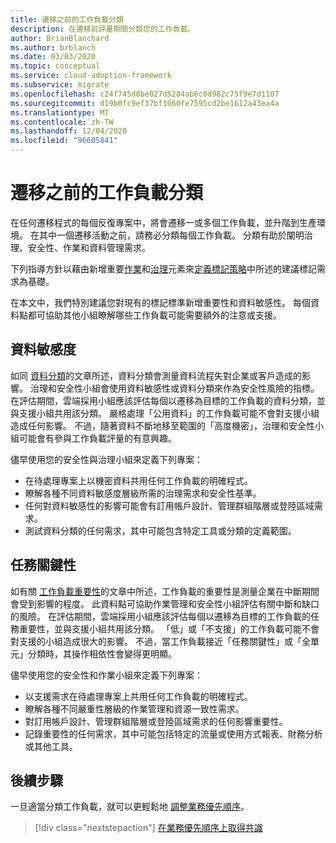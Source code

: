 ```yaml
---
title: 遷移之前的工作負載分類
description: 在遷移前評量期間分類您的工作負載。
author: BrianBlanchard
ms.author: brblanch
ms.date: 03/03/2020
ms.topic: conceptual
ms.service: cloud-adoption-framework
ms.subservice: migrate
ms.openlocfilehash: c24f745d8be027d5284ab6c0d982c75f9e7d1107
ms.sourcegitcommit: d19b0fc9ef37bf1060fe7595cd2be1612a43ea4a
ms.translationtype: MT
ms.contentlocale: zh-TW
ms.lasthandoff: 12/04/2020
ms.locfileid: "96605841"
---
```

# <a name="workload-classification-before-migration"></a>遷移之前的工作負載分類

在任何遷移程式的每個反復專案中，將會遷移一或多個工作負載，並升階到生產環境。 在其中一個遷移活動之前，請務必分類每個工作負載。 分類有助於闡明治理、安全性、作業和資料管理需求。

下列指導方針以藉由新增重要[作業](../../../manage/considerations/criticality.md#criticality-scale)和[治理](../../../govern/guides/complex/prescriptive-guidance.md#resource-tagging)元素來[定義標記策略](../../../ready/azure-best-practices/resource-tagging.md)中所述的建議標記需求為基礎。

在本文中，我們特別建議您對現有的標記標準新增重要性和資料敏感性。 每個資料點都可協助其他小組瞭解哪些工作負載可能需要額外的注意或支援。

## <a name="data-sensitivity"></a>資料敏感度

如同 [資料分類](../../../govern/policy-compliance/data-classification.md)的文章所述，資料分類會測量資料流程失對企業或客戶造成的影響。 治理和安全性小組會使用資料敏感性或資料分類來作為安全性風險的指標。 在評估期間，雲端採用小組應該評估每個以遷移為目標的工作負載的資料分類，並與支援小組共用該分類。 嚴格處理「公用資料」的工作負載可能不會對支援小組造成任何影響。 不過，隨著資料不斷地移至範圍的「高度機密」，治理和安全性小組可能會有參與工作負載評量的有意興趣。

儘早使用您的安全性與治理小組來定義下列專案：

- 在待處理專案上以機密資料共用任何工作負載的明確程式。
- 瞭解各種不同資料敏感度層級所需的治理需求和安全性基準。
- 任何對資料敏感性的影響可能會有訂用帳戶設計、管理群組階層或登陸區域需求。
- 測試資料分類的任何需求，其中可能包含特定工具或分類的定義範圍。

## <a name="mission-criticality"></a>任務關鍵性

如有關 [工作負載重要性](../../../manage/considerations/criticality.md)的文章中所述，工作負載的重要性是測量企業在中斷期間會受到影響的程度。 此資料點可協助作業管理和安全性小組評估有關中斷和缺口的風險。 在評估期間，雲端採用小組應該評估每個以遷移為目標的工作負載的任務重要性，並與支援小組共用該分類。 「低」或「不支援」的工作負載可能不會對支援的小組造成很大的影響。 不過，當工作負載接近「任務關鍵性」或「全單元」分類時，其操作相依性會變得更明顯。

儘早使用您的安全性和作業小組來定義下列專案：

- 以支援需求在待處理專案上共用任何工作負載的明確程式。
- 瞭解各種不同嚴重性層級的作業管理和資源一致性需求。
- 對訂用帳戶設計、管理群組階層或登陸區域需求的任何影響重要性。
- 記錄重要性的任何需求，其中可能包括特定的流量或使用方式報表、財務分析或其他工具。

## <a name="next-steps"></a>後續步驟

一旦適當分類工作負載，就可以更輕鬆地 [調整業務優先順序](./business-priorities.md)。

> [!div class="nextstepaction"]
> [在業務優先順序上取得共識](./business-priorities.md)
